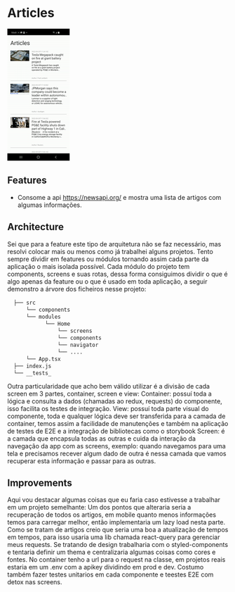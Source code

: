 # Articles

![me](https://github.com/rodrigomatosc/Articles/blob/main/app.gif)

## Features

- Consome a api https://newsapi.org/ e mostra uma lista de artigos com algumas informações.

## Architecture

Sei que para a feature este tipo de arquitetura não se faz necessário, mas resolvi colocar mais ou menos como já trabalhei alguns projetos.
Tento sempre dividir em features ou módulos tornando assim cada parte da aplicação o mais isolada possível. Cada módulo do projeto tem components, screens e suas rotas, dessa forma consiguimos dividir o que é algo apenas da feature ou o que é usado em toda aplicação, a seguir demonstro a árvore dos ficheiros nesse projeto:

```shell
  ├── src
      └── components
      └── modules
            └── Home
                └── screens
                └── components
                └── navigator
                └── ....
      └── App.tsx
  ├── index.js
  └── __tests_

```

Outra particularidade que acho bem válido utilizar é a divisão de cada screen em 3 partes, container, screen e view:
Container: possuí toda a lógica e consulta a dados (chamadas ao redux, requests) do componente, isso facilita os testes de integração.
View: possuí toda parte visual do componente, toda e qualquer lógica deve ser transferida para a camada de container, temos assim a facilidade de manutenções e também na aplicação de testes de E2E e a integração de bibliotecas como o storybook
Screen: é a camada que encapsula todas as outras e cuida da interação da navegação da app com as screens, exemplo: quando navegamos para uma tela e precisamos recever algum dado de outra é nessa camada que vamos recuperar esta informação e passar para as outras.

## Improvements

Aqui vou destacar algumas coisas que eu faria caso estivesse a trabalhar em um projeto semelhante:
Um dos pontos que alteraria seria a recuperação de todos os artigos, em mobile quanto menos informações temos para carregar melhor, então implementaria um lazy load nesta parte.
Como se tratam de artigos creio que seria uma boa a atualização de tempos em tempos, para isso usaria uma lib chamada react-query para gerenciar meus requests.
Se tratando de design trabalharia com o styled-components e tentaria definir um thema e centralizaria algumas coisas como cores e fontes.
No container tenho a url para o request na classe, em projetos reais estaria em um .env com a apikey dividindo em prod e dev.
Costumo também fazer testes unitarios em cada componente e teestes E2E com detox nas screens.
